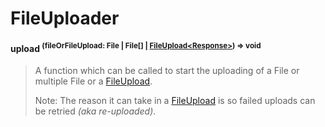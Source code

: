 # FileUploader

#### upload <sup>(fileOrFileUpload: File | File[] | [FileUpload\<Response\>](./FileUpload)) => void</sup>
> A function which can be called to start the uploading of a File or multiple File or a [FileUpload](./FileUpload).
>
> Note: The reason it can take in a [FileUpload](./FileUpload) is so failed uploads can be retried *(aka re-uploaded)*.
